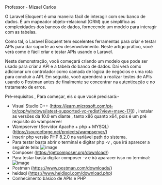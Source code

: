 
Professor - Mizael Carlos

O Laravel Eloquent é uma maneira fácil de interagir com seu banco de dados. É um mapeador objeto-relacional (ORM) que simplifica as complexidades dos bancos de dados, fornecendo um modelo para interagir com as tabelas.

Como tal, o Laravel Eloquent tem excelentes ferramentas para criar e testar APIs para dar suporte ao seu desenvolvimento. Neste artigo prático, você verá como é fácil criar e testar APIs usando o Laravel.

Nesta demonstração, você começará criando um modelo que pode ser usado para criar a API e a tabela do banco de dados. Daí verá como adicionar um controlador como camada de lógica de negócios e uma rota para concluir a API. Em seguida, você aprenderá a realizar testes de APIs usando o Postman antes de finalmente se concentrar na autenticação e no tratamento de erros.

Pré-requisitos , Para começar, eis o que você precisará:- 
- Visual Studio C++ (https://learn.microsoft.com/pt-br/cpp/windows/latest-supported-vc-redist?view=msvc-170) , instalar as versões da 10.0 em diante , tanto x86 quanto x64, pois é um pré requisito do wampserver
- Wampserver (Servidor Apache + php + MYSQL) (https://sourceforge.net/projects/wampserver/)
- Inserir php versão PHP 8.2.0  na variável path do sistema.
- Para testar basta abrir o terminal e digitar php -v , que irá aparecer a seguinte tela:
  ![image](https://github.com/user-attachments/assets/f9c9bbce-8e8f-4ef2-aa74-c88d89dffb96)
- Composer (https://getcomposer.org/download/)
- Para testar basta digitar composer -v e irá aparacer isso no terminal:
  ![image](https://github.com/user-attachments/assets/468e90ac-1841-4329-b41c-bab74ae62348)
- Postman (https://www.postman.com/downloads/)
- heidsql (https://www.heidisql.com/download.php)
- Conhecimento básico de APIs e PHP



